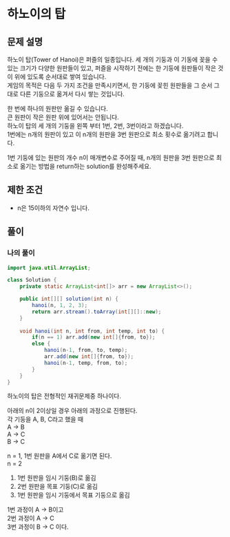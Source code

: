 # 하노이의 탑
## 문제 설명
하노이 탑(Tower of Hanoi)은 퍼즐의 일종입니다. 세 개의 기둥과 이 기동에 꽂을 수 있는 크기가 다양한 원판들이 있고, 퍼즐을 시작하기 전에는 한 기둥에 원판들이 작은 것이 위에 있도록 순서대로 쌓여 있습니다.  
게임의 목적은 다음 두 가지 조건을 만족시키면서, 한 기둥에 꽂힌 원판들을 그 순서 그대로 다른 기둥으로 옮겨서 다시 쌓는 것입니다.

한 번에 하나의 원판만 옮길 수 있습니다.  
큰 원판이 작은 원판 위에 있어서는 안됩니다.  
하노이 탑의 세 개의 기둥을 왼쪽 부터 1번, 2번, 3번이라고 하겠습니다.  
1번에는 n개의 원판이 있고 이 n개의 원판을 3번 원판으로 최소 횟수로 옮기려고 합니다.

1번 기둥에 있는 원판의 개수 n이 매개변수로 주어질 때, n개의 원판을 3번 원판으로 최소로 옮기는 방법을 return하는 solution를 완성해주세요.

## 제한 조건
* n은 15이하의 자연수 입니다.

## 풀이
### 나의 풀이
```java
import java.util.ArrayList;

class Solution {
    private static ArrayList<int[]> arr = new ArrayList<>();

    public int[][] solution(int n) {
        hanoi(n, 1, 2, 3);
        return arr.stream().toArray(int[][]::new);
    }
    
    void hanoi(int n, int from, int temp, int to) {
        if(n == 1) arr.add(new int[]{from, to});
        else {
            hanoi(n-1, from, to, temp);
            arr.add(new int[]{from, to});
            hanoi(n-1, temp, from, to);
        }
    }
}
```

하노이의 탑은 전형적인 재귀문제중 하나이다.

아래의 n이 2이상일 경우 아래의 과정으로 진행된다.  
각 기둥을 A, B, C라고 했을 때  
A -> B  
A -> C  
B -> C  

n = 1, 1번 원판을 A에서 C로 옮기면 된다.  
n = 2  
1. 1번 원판을 임시 기둥(B)로 옮김
2. 2번 원판을 목표 기둥(C)로 옮김
3. 1번 원판을 임시 기둥에서 목표 기둥으로 옮김

1번 과정이 A -> B이고  
2번 과정이 A -> C  
3번 과정이 B -> C 이다.